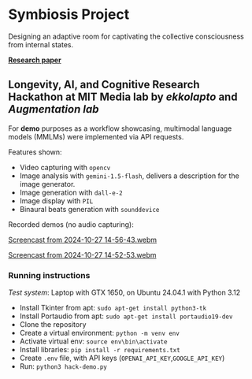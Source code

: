 # Symbiosis Project
Designing an adaptive room for captivating the collective consciousness from internal states.

**[Research paper](https://arxiv.org/abs/2410.21571)**

## Longevity, AI, and Cognitive Research Hackathon at MIT Media lab by *ekkolapto* and *Augmentation lab*

For **demo** purposes as a workflow showcasing, multimodal language models (MMLMs) were implemented via API requests.

Features shown:
- Video capturing with `opencv`
- Image analysis with `gemini-1.5-flash`, delivers a description for the image generator.
- Image generation with `dall-e-2`
- Image display with `PIL`
- Binaural beats generation with `sounddevice`

Recorded demos (no audio capturing):

[Screencast from 2024-10-27 14-56-43.webm](https://github.com/user-attachments/assets/7e00019c-5d3c-4b0a-9698-042eeb2880e1)

[Screencast from 2024-10-27 14-52-53.webm](https://github.com/user-attachments/assets/f8ae9bff-39d8-48d6-b2ed-08418b53f028)


### Running instructions
*Test system*: Laptop with GTX 1650, on Ubuntu 24.04.1 with Python 3.12

- Install Tkinter from apt: `sudo apt-get install python3-tk`
- Install Portaudio from apt: `sudo apt-get install portaudio19-dev`
- Clone the repository
- Create a virtual environment: `python -m venv env`
- Activate virtual env: `source env\bin\activate`
- Install libraries: `pip install -r requirements.txt`
- Create `.env` file, with API keys (`OPENAI_API_KEY`,`GOOGLE_API_KEY`)
- Run: `python3 hack-demo.py`

